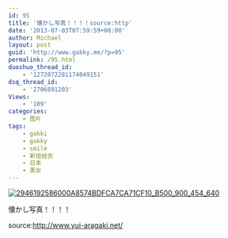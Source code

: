 ```yaml
---
id: 95
title: '懐かし写真！！！！source:http'
date: '2013-07-03T07:59:59+08:00'
author: Michael
layout: post
guid: 'http://www.gakky.me/?p=95'
permalink: /95.html
duoshuo_thread_id:
    - '1272072281174049151'
dsq_thread_id:
    - '2706891203'
Views:
    - '109'
categories:
    - 图片
tags:
    - gakki
    - gakky
    - smile
    - 新垣结衣
    - 日本
    - 美女
---
```


[![2946192586000A8574BDFCA7CA71CF10_B500_900_454_640](http://www.yui-aragaki.org/wp-content/uploads/img/2946192586000A8574BDFCA7CA71CF10_B500_900_454_640.jpeg)](http://www.yui-aragaki.org/wp-content/uploads/img/2946192586000A8574BDFCA7CA71CF10_B1280_1280_454_640.jpeg)

<span>懐かし写真！！！！</span>

<span>source:<http://www.yui-aragaki.net/></span>